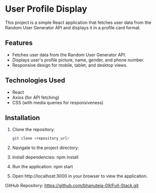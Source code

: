 # User Profile Display

This project is a simple React application that fetches user data from the Random User Generator API and displays it in a profile card format.

## Features

- Fetches user data from the Random User Generator API.
- Displays user's profile picture, name, gender, and phone number.
- Responsive design for mobile, tablet, and desktop views.

## Technologies Used

- React
- Axios (for API fetching)
- CSS (with media queries for responsiveness)

## Installation

1. Clone the repository:

   ```bash
   git clone <repository_url>

2. Navigate to the project directory:

3. Install dependencies:
    npm install
4. Run the application:
    npm start
5. Open http://localhost:3000 in your browser to view the application.

GitHub Repository:
https://github.com/bhanuteja-09/Full-Stack.git
